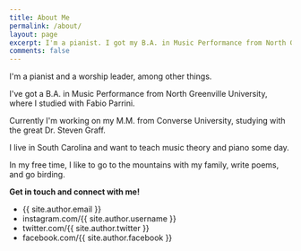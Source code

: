```yaml
---
title: About Me
permalink: /about/
layout: page
excerpt: I'm a pianist. I got my B.A. in Music Performance from North Greenville University, and I'm currently pursuing my M.M. in Performance at Converse University with Dr. Steven Graff.
comments: false
---
```


I'm a pianist and a worship leader, among other things.

I've got a B.A. in Music Performance from North Greenville University, where I studied with Fabio Parrini.

Currently I'm working on my M.M. from Converse University, studying with the great Dr. Steven Graff.

I live in South Carolina and want to teach music theory and piano some day.

In my free time, I like to go to the mountains with my family, write poems, and go birding.

**Get in touch and connect with me!**

- {{ site.author.email }}
- instagram.com/{{ site.author.username }}
- twitter.com/{{ site.author.twitter }}
- facebook.com/{{ site.author.facebook }}
